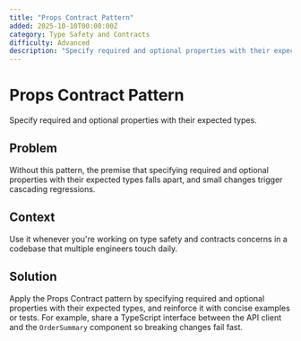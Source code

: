 ```yaml
---
title: "Props Contract Pattern"
added: 2025-10-10T00:00:00Z
category: Type Safety and Contracts
difficulty: Advanced
description: "Specify required and optional properties with their expected types."
---
```

# Props Contract Pattern

Specify required and optional properties with their expected types.

## Problem

Without this pattern, the premise that specifying required and optional properties with their expected types falls apart, and small changes trigger cascading regressions.

## Context

Use it whenever you're working on type safety and contracts concerns in a codebase that multiple engineers touch daily.

## Solution

Apply the Props Contract pattern by specifying required and optional properties with their expected types, and reinforce it with concise examples or tests. For example, share a TypeScript interface between the API client and the `OrderSummary` component so breaking changes fail fast.
